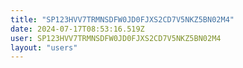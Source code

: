 ```yaml
---
title: "SP123HVV7TRMNSDFW0JD0FJXS2CD7V5NKZ5BN02M4"
date: 2024-07-17T08:53:16.519Z
user: SP123HVV7TRMNSDFW0JD0FJXS2CD7V5NKZ5BN02M4
layout: "users"
---
```

    